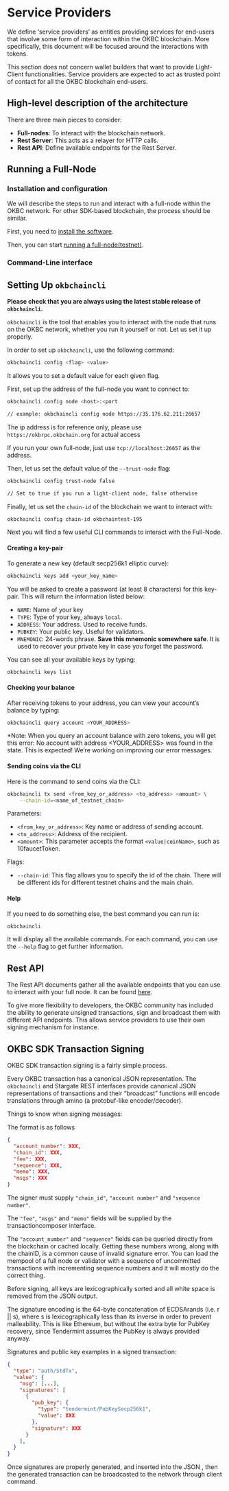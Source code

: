 # Service Providers

We define ‘service providers’ as entities providing services for end-users that involve some form of interaction within the OKBC blockchain. More specifically, this document will be focused around the interactions with tokens.

This section does not concern wallet builders that want to provide Light-Client functionalities. Service providers are expected to act as trusted point of contact for all the OKBC blockchain end-users.

## High-level description of the architecture

There are three main pieces to consider:

* **Full-nodes**: To interact with the blockchain network.
* **Rest Server**: This acts as a relayer for HTTP calls.
* **Rest API**: Define available endpoints for the Rest Server.

## Running a Full-Node

### Installation and configuration

We will describe the steps to run and interact with a full-node within the OKBC network. For other SDK-based blockchain, the process should be similar.

First, you need to [install the software](/dev/quick-start/build-on-okbc/install-okbc.html).

Then, you can start [running a full-node(testnet)](/dev/quick-start/build-on-okbc/join-public-testnet.html).

### Command-Line interface

## Setting Up `okbchaincli`

**Please check that you are always using the latest stable release of `okbchaincli`.**

`okbchaincli` is the tool that enables you to interact with the node that runs on the OKBC network, whether you run it yourself or not. Let us set it up properly.

In order to set up `okbchaincli`, use the following command:

```bash
okbchaincli config <flag> <value>
```

It allows you to set a default value for each given flag.

First, set up the address of the full-node you want to connect to:

```bash
okbchaincli config node <host>:<port

// example: okbchaincli config node https://35.176.62.211:26657
```
The ip address is for reference only, please use `https://okbrpc.okbchain.org` for actual access

If you run your own full-node, just use `tcp://localhost:26657` as the address.

Then, let us set the default value of the `--trust-node` flag:

```bash
okbchaincli config trust-node false

// Set to true if you run a light-client node, false otherwise
```

Finally, let us set the `chain-id` of the blockchain we want to interact with:

```bash
okbchaincli config chain-id okbchaintest-195
```

Next you will find a few useful CLI commands to interact with the Full-Node.

#### Creating a key-pair

To generate a new key (default secp256k1 elliptic curve):

```bash
okbchaincli keys add <your_key_name>
```

You will be asked to create a password (at least 8 characters) for this key-pair. This will return the information listed below:

* `NAME`: Name of your key
* `TYPE`: Type of your key, always `local`.
* `ADDRESS`: Your address. Used to receive funds.
* `PUBKEY`: Your public key. Useful for validators.
* `MNEMONIC`: 24-words phrase. **Save this mnemonic somewhere safe**. It is used to recover your private key in case you forget the password.

You can see all your available keys by typing:

```bash
okbchaincli keys list
```

#### Checking your balance

After receiving tokens to your address, you can view your account’s balance by typing:

```bash
okbchaincli query account <YOUR_ADDRESS>
```

*Note: When you query an account balance with zero tokens, you will get this error: No account with address <YOUR_ADDRESS> was found in the state. This is expected! We’re working on improving our error messages.

#### Sending coins via the CLI

Here is the command to send coins via the CLI:

```bash
okbchaincli tx send <from_key_or_address> <to_address> <amount> \
    --chain-id=<name_of_testnet_chain> 
```

Parameters:
- `<from_key_or_address>`: Key name or address of sending account.
- `<to_address>`: Address of the recipient.
- `<amount>`: This parameter accepts the format `<value|coinName>`, such as 10faucetToken.

Flags:

- `--chain-id`: This flag allows you to specify the id of the chain. There will be different ids for different testnet chains and the main chain.

#### Help

If you need to do something else, the best command you can run is:

```bash
okbchaincli 
```

It will display all the available commands. For each command, you can use the `--help` flag to get further information.

## Rest API

The Rest API documents gather all the available endpoints that you can use to interact with your full node. It can be found [here](../../api/okbc-api/rest-api.md).

To give more flexibility to developers, the OKBC community has included the ability to generate unsigned transactions, sign and broadcast them with different API endpoints. This allows service providers to use their own signing mechanism for instance.

## OKBC SDK Transaction Signing

OKBC SDK transaction signing is a fairly simple process.

Every OKBC transaction has a canonical JSON representation. The `okbchaincli` and Stargate REST interfaces provide canonical JSON representations of transactions and their  “broadcast” functions will encode translations through amino (a protobuf-like encoder/decoder). 

Things to know when signing messages:

The format is as follows

```json
{
  "account_number": XXX,
  "chain_id": XXX,
  "fee": XXX,
  "sequence": XXX,
  "memo": XXX,
  "msgs": XXX
}
```

The signer must supply `"chain_id"`, `"account number"` and `"sequence number"`.

The `"fee"`, `"msgs"` and `"memo"` fields will be supplied by the transactioncomposer interface.

The `"account_number"` and `"sequence"` fields can be queried directly from the blockchain or cached locally. Getting these numbers wrong, along with the chainID, is a common cause of invalid signature error. You can load the mempool of a full node or validator with a sequence of uncommitted transactions with incrementing sequence numbers and it will mostly do the correct thing.

Before signing, all keys are lexicographically sorted and all white space is removed from the JSON output.

The signature encoding is the 64-byte concatenation of ECDSArands (i.e. r || s), where s is lexicographically less than its inverse in order to prevent malleability. This is like Ethereum, but without the extra byte for PubKey recovery, since Tendermint assumes the PubKey is always provided anyway.

Signatures and public key examples in a signed transaction:

``` json
{
  "type": "auth/StdTx",
  "value": {
    "msg": [...],
    "signatures": [
      {
        "pub_key": {
          "type": "tendermint/PubKeySecp256k1",
          "value": XXX
        },
        "signature": XXX
      }
    ],
  }
}
```

Once signatures are properly generated, and inserted into the JSON , then the generated transaction can be broadcasted to the network through client command.
